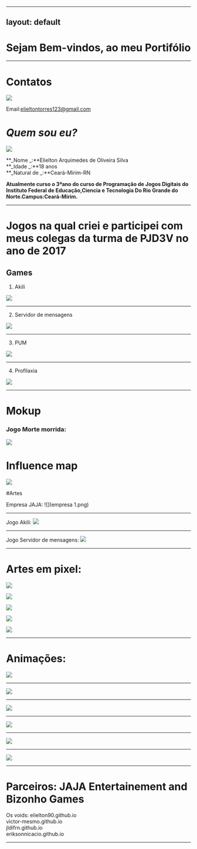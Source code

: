 
---
layout: default
---  
# Sejam Bem-vindos, ao meu Portifólio
***
# Contatos

[![](insta.png)](https://www.instagram.com/elielton_torrez/)  

Email:elieltontorres123@gmail.com

# _Quem sou eu?_  
![](carnaval.jpg)



**_Nome _:**Elielton Arquimedes de Oliveira Silva  
**_Idade _:**18 anos  
**_Natural de  _:**Ceará-Mirim-RN


**Atualmente curso o 3ªano do curso de Programação de Jogos Digitais do Instituto Federal de Educação,Ciencia e Tecnologia Do Rio Grande do Norte.Campus:Ceará-Mirim.**   
* * * 
# Jogos  na qual criei e participei com meus colegas da turma de PJD3V no ano de 2017  
 
## Games  
1. Akili


[![](akili.png)](https://elielton90.github.io/Akili/)
* * * 

2. Servidor de mensagens


[![](servidor.png)](https://jldifrn.github.io/ServidorDeMensagens/)
* * * 

3. PUM


[![](pum.png)](https://elielton90.github.io/PUM/)
* * * 

4. Profilaxia


[![](profilaxia.png)](https://elielton90.github.io/profilaxia/)
* * * 


# Mokup
### Jogo Morte morrida:
![](mokup.gif)


# Influence map
![](map.png)


#Artes

Empresa JAJA:
![](empresa 1.png)  


* * *  

Jogo Akili:
![](Telajogo1.png)
* * *  



Jogo Servidor de mensagens:
![](ser.png)


* * *
# Artes em pixel:  
![](morte.png)  


![](personagem1.gif)


![](personagem2.gif)


![](P3.gif)

![](empresario.gif)


* * *
# Animações:


![](anima1.gif)
* * * 


![](anima2.gif)
* * * 


![](pulo.gif)
* * * 


![](andando.gif)
* * * 


![](correr.gif)
* * * 


![](ataque.gif)
* * * 


# Parceiros: JAJA Entertainement and Bizonho Games

  Os voids: elielton90.github.io  
  victor-mesmo.github.io  
  jldifrn.github.io  
  eriksonnicacio.github.io
  
  
* * * 

